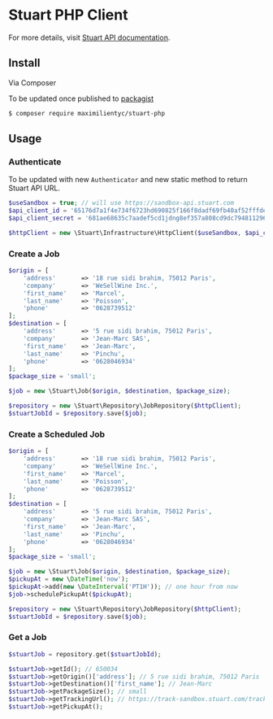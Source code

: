 # Stuart PHP Client
For more details, visit [Stuart API documentation](https://docs.stuart.com).

## Install
Via Composer

To be updated once published to [packagist](https://packagist.org/)
``` bash
$ composer require maximilientyc/stuart-php
```

## Usage
### Authenticate

To be updated with new `Authenticator` and new static method to return Stuart API URL.
```php
$useSandbox = true; // will use https://sandbox-api.stuart.com
$api_client_id = '65176d7a1f4e734f6723hd690825f166f8dadf69fb40af52fffdeac4593e4bc'; // can be found here: https://admin-sandbox.stuart.com/client/api
$api_client_secret = '681ae68635c7aadef5cd1jdng8ef357a808cd9dc794811296446f19268d48fcd'; // can be found here: https://admin-sandbox.stuart.com/client/api

$httpClient = new \Stuart\Infrastructure\HttpClient($useSandbox, $api_client_id, $api_client_secret);
```

### Create a Job

```php
$origin = [
    'address'       => '18 rue sidi brahim, 75012 Paris',
    'company'       => 'WeSellWine Inc.',
    'first_name'    => 'Marcel',
    'last_name'     => 'Poisson',
    'phone'         => '0628739512'
];
$destination = [
    'address'       => '5 rue sidi brahim, 75012 Paris',
    'company'       => 'Jean-Marc SAS',
    'first_name'    => 'Jean-Marc',
    'last_name'     => 'Pinchu',
    'phone'         => '0628046934'
];
$package_size = 'small';

$job = new \Stuart\Job($origin, $destination, $package_size);

$repository = new \Stuart\Repository\JobRepository($httpClient);
$stuartJobId = $repository.save($job);
```

### Create a Scheduled Job

```php
$origin = [
    'address'       => '18 rue sidi brahim, 75012 Paris',
    'company'       => 'WeSellWine Inc.',
    'first_name'    => 'Marcel',
    'last_name'     => 'Poisson',
    'phone'         => '0628739512'
];
$destination = [
    'address'       => '5 rue sidi brahim, 75012 Paris',
    'company'       => 'Jean-Marc SAS',
    'first_name'    => 'Jean-Marc',
    'last_name'     => 'Pinchu',
    'phone'         => '0628046934'
];
$package_size = 'small';

$job = new \Stuart\Job($origin, $destination, $package_size);
$pickupAt = new \DateTime('now');
$pickupAt->add(new \DateInterval('PT1H')); // one hour from now
$job->schedulePickupAt($pickupAt);

$repository = new \Stuart\Repository\JobRepository($httpClient);
$stuartJobId = $repository.save($job);
```

### Get a Job

```php
$stuartJob = repository.get($stuartJobId);

$stuartJob->getId(); // 650034
$stuartJob->getOrigin()['address']; // 5 rue sidi brahim, 75012 Paris
$stuartJob->getDestination()['first_name']; // Jean-Marc
$stuartJob->getPackageSize(); // small
$stuartJob->getTrackingUrl(); // https://track-sandbox.stuart.com/tracking/40353/8be32c5160f7945ce1ec6484f0ee4e50
$stuartJob->getPickupAt();
```
